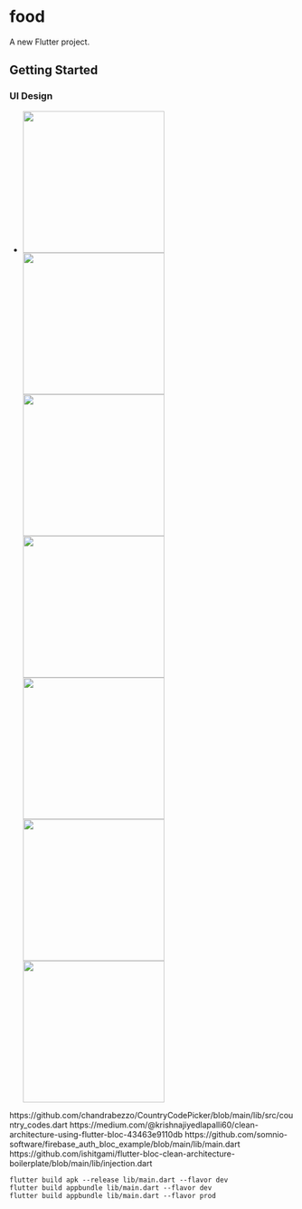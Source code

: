 # food

A new Flutter project.

## Getting Started

### UI Design
-
  <p>
  <img src="https://github.com/pvtruong2003/food/blob/master/Screenshot_20240522_142926.png" width="250">
  <img src="https://github.com/pvtruong2003/food/blob/master/Screenshot_20240522_142942.png" width="250">
  <img src="https://github.com/pvtruong2003/food/blob/master/Screenshot_20240522_143244.png" width="250">
  <img src="https://github.com/pvtruong2003/food/blob/master/Screenshot_20240522_142221.png" width="250">
  <img src="https://github.com/pvtruong2003/food/blob/master/Screenshot_20240522_141941.png" width="250">
  <img src="https://github.com/pvtruong2003/food/blob/master/Screenshot_20240522_141919.png" width="250">
  <img src="https://github.com/pvtruong2003/food/blob/master/Screenshot_20240522_141812.png" width="250">
  <p/>

<p>
 https://github.com/chandrabezzo/CountryCodePicker/blob/main/lib/src/country_codes.dart
 https://medium.com/@krishnajiyedlapalli60/clean-architecture-using-flutter-bloc-43463e9110db
 https://github.com/somnio-software/firebase_auth_bloc_example/blob/main/lib/main.dart
 https://github.com/ishitgami/flutter-bloc-clean-architecture-boilerplate/blob/main/lib/injection.dart
<p>

    flutter build apk --release lib/main.dart --flavor dev
    flutter build appbundle lib/main.dart --flavor dev
    flutter build appbundle lib/main.dart --flavor prod


